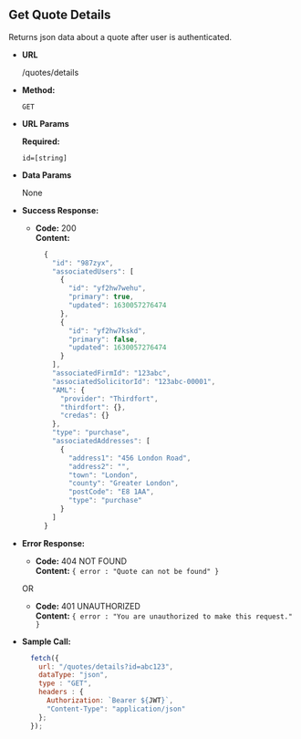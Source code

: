 ## **Get Quote Details**

Returns json data about a quote after user is authenticated.

- **URL**

  /quotes/details

- **Method:**

  `GET`

- **URL Params**

  **Required:**

  `id=[string]`

- **Data Params**

  None

- **Success Response:**

  - **Code:** 200 <br />
    **Content:** 
    ```javascript
      {
        "id": "987zyx",
        "associatedUsers": [
          {
            "id": "yf2hw7wehu",
            "primary": true,
            "updated": 1630057276474
          },
          {
            "id": "yf2hw7kskd",
            "primary": false,
            "updated": 1630057276474
          }
        ],
        "associatedFirmId": "123abc",
        "associatedSolicitorId": "123abc-00001",
        "AML": {
          "provider": "Thirdfort",
          "thirdfort": {},
          "credas": {}
        },
        "type": "purchase",
        "associatedAddresses": [
          {
            "address1": "456 London Road",
            "address2": "",
            "town": "London",
            "county": "Greater London",
            "postCode": "E8 1AA",
            "type": "purchase"
          }
        ]
      }
    ```

- **Error Response:**

  - **Code:** 404 NOT FOUND <br />
    **Content:** `{ error : "Quote can not be found" }`

  OR

  - **Code:** 401 UNAUTHORIZED <br />
    **Content:** `{ error : "You are unauthorized to make this request." }`

- **Sample Call:**

  ```javascript
    fetch({
      url: "/quotes/details?id=abc123",
      dataType: "json",
      type : "GET",
      headers : {
        Authorization: `Bearer ${JWT}`,
        "Content-Type": "application/json"
      };
    });
  ```
